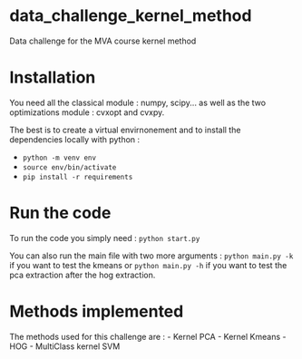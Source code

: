 # data_challenge_kernel_method

Data challenge for the MVA course kernel method

# Installation

You need all the classical module : numpy, scipy... as well as the two optimizations module : cvxopt and cvxpy.

The best is to create a virtual envirnonement and to install the dependencies locally with python :
- ```python -m venv env```
- ```source env/bin/activate```
- ```pip install -r requirements```

# Run the code

To run the code you simply need : ```python start.py```

You can also run the main file with two more arguments :  ```python main.py -k``` if you want to test the kmeans or ```python main.py -h``` if you want to test the pca extraction after the hog extraction.

# Methods implemented

The methods used for this challenge are :
    - Kernel PCA
    - Kernel Kmeans
    - HOG
    - MultiClass kernel SVM

